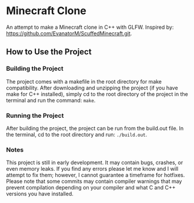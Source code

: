 # Minecraft Clone
An attempt to make a Minecraft clone in C++ with GLFW. Inspired by: https://github.com/EvanatorM/ScuffedMinecraft.git.

## How to Use the Project

### Building the Project
The project comes with a makefile in the root directory for make compatibility. After downloading and unzipping the project (if you have make for C++ installed), simply cd to the root directory of the project in the terminal and run the command: ```make```.

### Running the Project
After building the project, the project can be run from the build.out file. In the terminal, cd to the root directory and run: ```./build.out```.

### Notes
This project is still in early development. It may contain bugs, crashes, or even memory leaks. If you find any errors please let me know and I will attempt to fix them; however, I cannot guarantee a timeframe for hotfixes. Please note that some commits may contain compiler warnings that may prevent compilation depending on your compiler and what C and C++ versions you have installed.
